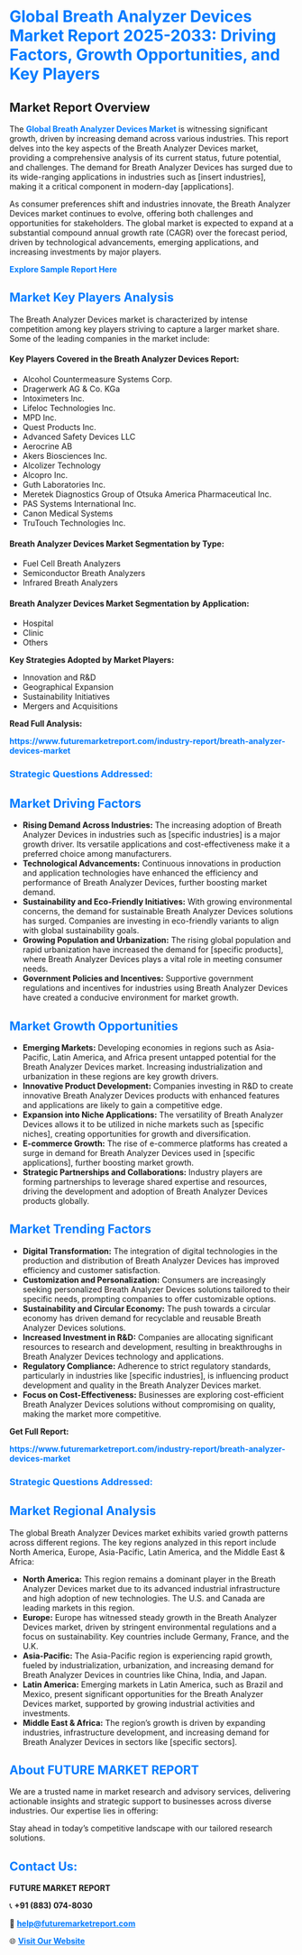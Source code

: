 <h1 style="color: #007BFF;">Global Breath Analyzer Devices Market Report 2025-2033: Driving Factors, Growth Opportunities, and Key Players</h1>

<section id="overview">
<h2>Market Report Overview</h2>
<p>The <a href="https://www.futuremarketreport.com/industry-report/breath-analyzer-devices-market" style="color: #007BFF; text-decoration: none;"><strong>Global Breath Analyzer Devices Market</strong></a> is witnessing significant growth, driven by increasing demand across various industries. This report delves into the key aspects of the Breath Analyzer Devices market, providing a comprehensive analysis of its current status, future potential, and challenges. The demand for Breath Analyzer Devices has surged due to its wide-ranging applications in industries such as [insert industries], making it a critical component in modern-day [applications].</p>
<p>As consumer preferences shift and industries innovate, the Breath Analyzer Devices market continues to evolve, offering both challenges and opportunities for stakeholders. The global market is expected to expand at a substantial compound annual growth rate (CAGR) over the forecast period, driven by technological advancements, emerging applications, and increasing investments by major players.</p>
</section>

<section id="overview">
<p><a href="https://www.futuremarketreport.com/request-sample/reportId=54813" style="color: #007BFF; text-decoration: none;"><strong>Explore Sample Report Here</strong></a></p>
</section>

<section id="key-players">
<h2 style="color: #007BFF;">Market Key Players Analysis</h2>
<p>The Breath Analyzer Devices market is characterized by intense competition among key players striving to capture a larger market share. Some of the leading companies in the market include:</p>
<h4>Key Players Covered in the Breath Analyzer Devices Report:</h4>
<ul><li>Alcohol Countermeasure Systems Corp.</li><li>Dragerwerk AG &amp; Co. KGa</li><li>Intoximeters Inc.</li><li>Lifeloc Technologies Inc.</li><li>MPD Inc.</li><li>Quest Products Inc.</li><li>Advanced Safety Devices LLC</li><li>Aerocrine AB</li><li>Akers Biosciences Inc.</li><li>Alcolizer Technology</li><li>Alcopro Inc.</li><li>Guth Laboratories Inc.</li><li>Meretek Diagnostics Group of Otsuka America Pharmaceutical Inc.</li><li>PAS Systems International Inc.</li><li>Canon Medical Systems</li><li>TruTouch Technologies Inc.</li></ul>
<h4>Breath Analyzer Devices Market Segmentation by Type:</h4>
<ul><li>Fuel Cell Breath Analyzers</li><li>Semiconductor Breath Analyzers</li><li>Infrared Breath Analyzers</li></ul>

<h4>Breath Analyzer Devices Market Segmentation by Application:</h4>
<ul><li>Hospital</li><li>Clinic</li><li>Others</li></ul>
<p><strong>Key Strategies Adopted by Market Players:</strong></p>
<ul>
<li>Innovation and R&D</li>
<li>Geographical Expansion</li>
<li>Sustainability Initiatives</li>
<li>Mergers and Acquisitions</li>
</ul>
</section>

<section>
<p><strong>Read Full Analysis: </strong></p><a href="https://www.futuremarketreport.com/industry-report/breath-analyzer-devices-market" style="color: #007BFF; text-decoration: none;"><strong>https://www.futuremarketreport.com/industry-report/breath-analyzer-devices-market</strong></a>
<h3 style="color: #007BFF;">Strategic Questions Addressed:</h3>
</section>

<section id="driving-factors">
<h2 style="color: #007BFF;">Market Driving Factors</h2>
<ul>
<li><strong>Rising Demand Across Industries:</strong> The increasing adoption of Breath Analyzer Devices in industries such as [specific industries] is a major growth driver. Its versatile applications and cost-effectiveness make it a preferred choice among manufacturers.</li>
<li><strong>Technological Advancements:</strong> Continuous innovations in production and application technologies have enhanced the efficiency and performance of Breath Analyzer Devices, further boosting market demand.</li>
<li><strong>Sustainability and Eco-Friendly Initiatives:</strong> With growing environmental concerns, the demand for sustainable Breath Analyzer Devices solutions has surged. Companies are investing in eco-friendly variants to align with global sustainability goals.</li>
<li><strong>Growing Population and Urbanization:</strong> The rising global population and rapid urbanization have increased the demand for [specific products], where Breath Analyzer Devices plays a vital role in meeting consumer needs.</li>
<li><strong>Government Policies and Incentives:</strong> Supportive government regulations and incentives for industries using Breath Analyzer Devices have created a conducive environment for market growth.</li>
</ul>
</section>

<section id="growth-opportunities">
<h2 style="color: #007BFF;">Market Growth Opportunities</h2>
<ul>
<li><strong>Emerging Markets:</strong> Developing economies in regions such as Asia-Pacific, Latin America, and Africa present untapped potential for the Breath Analyzer Devices market. Increasing industrialization and urbanization in these regions are key growth drivers.</li>
<li><strong>Innovative Product Development:</strong> Companies investing in R&D to create innovative Breath Analyzer Devices products with enhanced features and applications are likely to gain a competitive edge.</li>
<li><strong>Expansion into Niche Applications:</strong> The versatility of Breath Analyzer Devices allows it to be utilized in niche markets such as [specific niches], creating opportunities for growth and diversification.</li>
<li><strong>E-commerce Growth:</strong> The rise of e-commerce platforms has created a surge in demand for Breath Analyzer Devices used in [specific applications], further boosting market growth.</li>
<li><strong>Strategic Partnerships and Collaborations:</strong> Industry players are forming partnerships to leverage shared expertise and resources, driving the development and adoption of Breath Analyzer Devices products globally.</li>
</ul>
</section>

<section id="trending-factors">
<h2 style="color: #007BFF;">Market Trending Factors</h2>
<ul>
<li><strong>Digital Transformation:</strong> The integration of digital technologies in the production and distribution of Breath Analyzer Devices has improved efficiency and customer satisfaction.</li>
<li><strong>Customization and Personalization:</strong> Consumers are increasingly seeking personalized Breath Analyzer Devices solutions tailored to their specific needs, prompting companies to offer customizable options.</li>
<li><strong>Sustainability and Circular Economy:</strong> The push towards a circular economy has driven demand for recyclable and reusable Breath Analyzer Devices solutions.</li>
<li><strong>Increased Investment in R&D:</strong> Companies are allocating significant resources to research and development, resulting in breakthroughs in Breath Analyzer Devices technology and applications.</li>
<li><strong>Regulatory Compliance:</strong> Adherence to strict regulatory standards, particularly in industries like [specific industries], is influencing product development and quality in the Breath Analyzer Devices market.</li>
<li><strong>Focus on Cost-Effectiveness:</strong> Businesses are exploring cost-efficient Breath Analyzer Devices solutions without compromising on quality, making the market more competitive.</li>
</ul>
</section>

<section>
<p><strong>Get Full Report: </strong></p><a href="https://www.futuremarketreport.com/industry-report/breath-analyzer-devices-market" style="color: #007BFF; text-decoration: none;"><strong>https://www.futuremarketreport.com/industry-report/breath-analyzer-devices-market</strong></a>
<h3 style="color: #007BFF;">Strategic Questions Addressed:</h3>
</section>


<section id="regional-analysis">
<h2 style="color: #007BFF;">Market Regional Analysis</h2>
<p>The global Breath Analyzer Devices market exhibits varied growth patterns across different regions. The key regions analyzed in this report include North America, Europe, Asia-Pacific, Latin America, and the Middle East & Africa:</p>
<ul>
<li><strong>North America:</strong> This region remains a dominant player in the Breath Analyzer Devices market due to its advanced industrial infrastructure and high adoption of new technologies. The U.S. and Canada are leading markets in this region.</li>
<li><strong>Europe:</strong> Europe has witnessed steady growth in the Breath Analyzer Devices market, driven by stringent environmental regulations and a focus on sustainability. Key countries include Germany, France, and the U.K.</li>
<li><strong>Asia-Pacific:</strong> The Asia-Pacific region is experiencing rapid growth, fueled by industrialization, urbanization, and increasing demand for Breath Analyzer Devices in countries like China, India, and Japan.</li>
<li><strong>Latin America:</strong> Emerging markets in Latin America, such as Brazil and Mexico, present significant opportunities for the Breath Analyzer Devices market, supported by growing industrial activities and investments.</li>
<li><strong>Middle East & Africa:</strong> The region’s growth is driven by expanding industries, infrastructure development, and increasing demand for Breath Analyzer Devices in sectors like [specific sectors].</li>
</ul>
</section>

<footer>
<h2 style="color: #007BFF;">About FUTURE MARKET REPORT</h2>
<p>We are a trusted name in market research and advisory services, delivering actionable insights and strategic support to businesses across diverse industries. Our expertise lies in offering:</p>

<p>Stay ahead in today’s competitive landscape with our tailored research solutions.</p>

<h2 style="color: #007BFF;">Contact Us:</h2>
<p><strong>FUTURE MARKET REPORT</strong></p>
<p>📞 <strong>+91 (883) 074-8030</strong></p>
<p>📧 <strong><a href="mailto:help@futuremarketreport.com" style="color: #007BFF;">help@futuremarketreport.com</a></strong></p>
<p>🌐 <strong><a href="https://www.futuremarketreport.com/" style="color: #007BFF;">Visit Our Website</a></strong></p>
</footer>